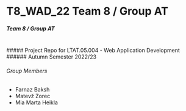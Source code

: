# T8_WAD_22 Team 8 / Group AT
##### Team 8 / Group AT 
<br>
##### Project Repo for LTAT.05.004 - Web Application Development 
###### Autumn Semester 2022/23

###### Group Members
- Farnaz Baksh
- Matevž Zorec
- Mia Marta Heikla
